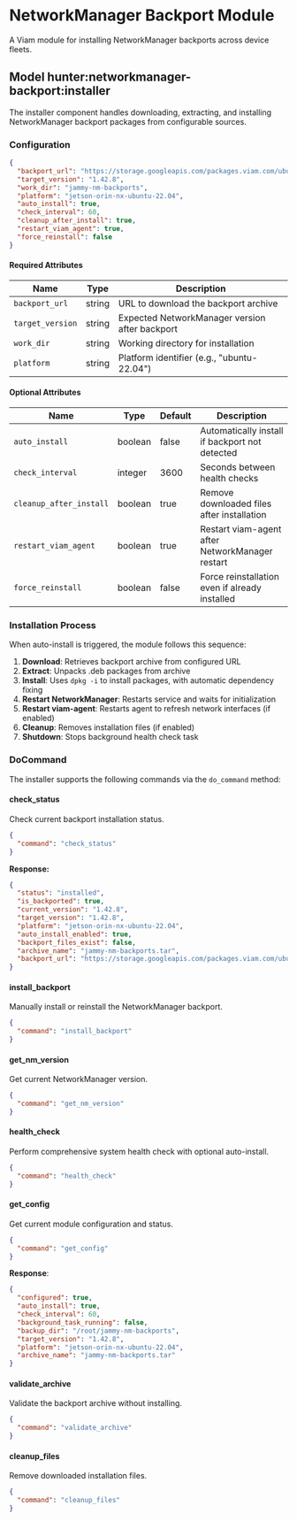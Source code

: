 # NetworkManager Backport Module

A Viam module for installing NetworkManager backports across device fleets.

## Model hunter:networkmanager-backport:installer

The installer component handles downloading, extracting, and installing NetworkManager backport packages from configurable sources.

### Configuration

```json
{
  "backport_url": "https://storage.googleapis.com/packages.viam.com/ubuntu/jammy-nm-backports.tar",
  "target_version": "1.42.8",
  "work_dir": "jammy-nm-backports",
  "platform": "jetson-orin-nx-ubuntu-22.04",
  "auto_install": true,
  "check_interval": 60,
  "cleanup_after_install": true,
  "restart_viam_agent": true,
  "force_reinstall": false
}
```

#### Required Attributes

| Name | Type | Description |
|------|------|-----------|
| `backport_url` | string | URL to download the backport archive |
| `target_version` | string | Expected NetworkManager version after backport |
| `work_dir` | string | Working directory for installation |
| `platform` | string | Platform identifier (e.g., "ubuntu-22.04") |

#### Optional Attributes

| Name | Type | Default | Description |
|------|------|-----------|-------------|
| `auto_install` | boolean | false | Automatically install if backport not detected |
| `check_interval` | integer | 3600 | Seconds between health checks |
| `cleanup_after_install` | boolean | true | Remove downloaded files after installation |
| `restart_viam_agent` | boolean | true | Restart viam-agent after NetworkManager restart |
| `force_reinstall` | boolean | false | Force reinstallation even if already installed |

### Installation Process

When auto-install is triggered, the module follows this sequence:
1. **Download**: Retrieves backport archive from configured URL
3. **Extract**: Unpacks .deb packages from archive
4. **Install**: Uses `dpkg -i` to install packages, with automatic dependency fixing
5. **Restart NetworkManager**: Restarts service and waits for initialization
6. **Restart viam-agent**:  Restarts agent to refresh network interfaces (if enabled)
7. **Cleanup**: Removes installation files (if enabled)
8. **Shutdown**: Stops background health check task

### DoCommand

The installer supports the following commands via the `do_command` method:

#### check_status
Check current backport installation status.

```json
{
  "command": "check_status"
}
```

**Response:**
```json
{
  "status": "installed",
  "is_backported": true,
  "current_version": "1.42.8",
  "target_version": "1.42.8",
  "platform": "jetson-orin-nx-ubuntu-22.04",
  "auto_install_enabled": true,
  "backport_files_exist": false,
  "archive_name": "jammy-nm-backports.tar",
  "backport_url": "https://storage.googleapis.com/packages.viam.com/ubuntu/jammy-nm-backports.tar"
}
```

#### install_backport
Manually install or reinstall the NetworkManager backport.

```json
{
  "command": "install_backport"
}
```

#### get_nm_version
Get current NetworkManager version.

```json
{
  "command": "get_nm_version"
}
```

#### health_check
Perform comprehensive system health check with optional auto-install.

```json
{
  "command": "health_check"
}
```

#### get_config
Get current module configuration and status.

```json
{
  "command": "get_config"
}
```

**Response**:
```json
{
  "configured": true,
  "auto_install": true,
  "check_interval": 60,
  "background_task_running": false,
  "backup_dir": "/root/jammy-nm-backports",
  "target_version": "1.42.8",
  "platform": "jetson-orin-nx-ubuntu-22.04",
  "archive_name": "jammy-nm-backports.tar"
}
```

#### validate_archive
Validate the backport archive without installing.

```json
{
  "command": "validate_archive"
}
```

#### cleanup_files
Remove downloaded installation files.

```json
{
  "command": "cleanup_files"
}
```